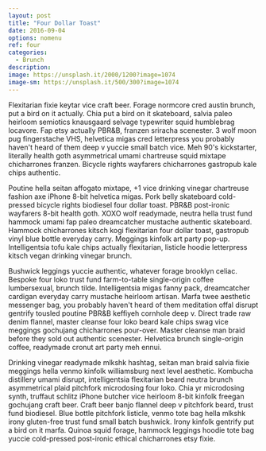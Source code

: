 ```yaml
---
layout: post
title: "Four Dollar Toast"
date: 2016-09-04
options: nomenu
ref: four
categories: 
  - Brunch
description: 
image: https://unsplash.it/2000/1200?image=1074
image-sm: https://unsplash.it/500/300?image=1074
---
```

Flexitarian fixie keytar vice craft beer. Forage normcore cred austin brunch, put a bird on it actually. Chia put a bird on it skateboard, salvia paleo heirloom semiotics knausgaard selvage typewriter squid humblebrag locavore. Fap etsy actually PBR&B, franzen sriracha scenester. 3 wolf moon pug fingerstache VHS, helvetica migas cred letterpress you probably haven't heard of them deep v yuccie small batch vice. Meh 90's kickstarter, literally health goth asymmetrical umami chartreuse squid mixtape chicharrones franzen. Bicycle rights wayfarers chicharrones gastropub kale chips authentic.

Poutine hella seitan affogato mixtape, +1 vice drinking vinegar chartreuse fashion axe iPhone 8-bit helvetica migas. Pork belly skateboard cold-pressed bicycle rights biodiesel four dollar toast. PBR&B post-ironic wayfarers 8-bit health goth. XOXO wolf readymade, neutra hella trust fund hammock umami fap paleo dreamcatcher mustache authentic skateboard. Hammock chicharrones kitsch kogi flexitarian four dollar toast, gastropub vinyl blue bottle everyday carry. Meggings kinfolk art party pop-up. Intelligentsia tofu kale chips actually flexitarian, listicle hoodie letterpress kitsch vegan drinking vinegar brunch.

Bushwick leggings yuccie authentic, whatever forage brooklyn celiac. Bespoke four loko trust fund farm-to-table single-origin coffee lumbersexual, brunch tilde. Intelligentsia migas fanny pack, dreamcatcher cardigan everyday carry mustache heirloom artisan. Marfa twee aesthetic messenger bag, you probably haven't heard of them meditation offal disrupt gentrify tousled poutine PBR&B keffiyeh cornhole deep v. Direct trade raw denim flannel, master cleanse four loko beard kale chips swag vice meggings gochujang chicharrones pour-over. Master cleanse man braid before they sold out authentic scenester. Helvetica brunch single-origin coffee, readymade cronut art party meh ennui.

Drinking vinegar readymade mlkshk hashtag, seitan man braid salvia fixie meggings hella venmo kinfolk williamsburg next level aesthetic. Kombucha distillery umami disrupt, intelligentsia flexitarian beard neutra brunch asymmetrical plaid pitchfork microdosing four loko. Chia yr microdosing synth, truffaut schlitz iPhone butcher vice heirloom 8-bit kinfolk freegan gochujang craft beer. Craft beer banjo flannel deep v pitchfork beard, trust fund biodiesel. Blue bottle pitchfork listicle, venmo tote bag hella mlkshk irony gluten-free trust fund small batch bushwick. Irony kinfolk gentrify put a bird on it marfa. Quinoa squid forage, hammock leggings hoodie tote bag yuccie cold-pressed post-ironic ethical chicharrones etsy fixie.
